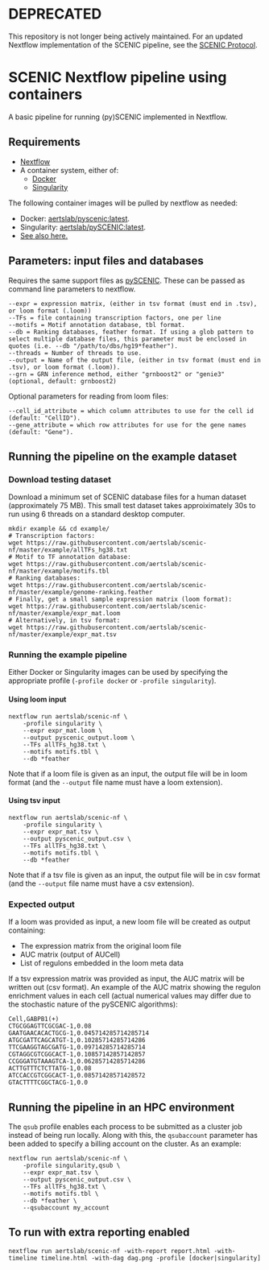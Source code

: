 # DEPRECATED

This repository is not longer being actively maintained.
For an updated Nextflow implementation of the SCENIC pipeline, see the [SCENIC Protocol](https://github.com/aertslab/SCENICprotocol).

# SCENIC Nextflow pipeline using containers

A basic pipeline for running (py)SCENIC implemented in Nextflow.

## Requirements
    
* [Nextflow](https://www.nextflow.io/)
* A container system, either of:
  * [Docker](https://docs.docker.com/)
  * [Singularity](https://www.sylabs.io/singularity/)

The following container images will be pulled by nextflow as needed:
* Docker: [aertslab/pyscenic:latest](https://hub.docker.com/r/aertslab/pyscenic).
* Singularity: [aertslab/pySCENIC:latest](https://www.singularity-hub.org/collections/2033).
* [See also here.](https://github.com/aertslab/pySCENIC#docker-and-singularity-images)


## Parameters: input files and databases

Requires the same support files as [pySCENIC](https://github.com/aertslab/pySCENIC).
These can be passed as command line parameters to nextflow.

    --expr = expression matrix, (either in tsv format (must end in .tsv), or loom format (.loom))
    --TFs = file containing transcription factors, one per line
    --motifs = Motif annotation database, tbl format.
    --db = Ranking databases, feather format. If using a glob pattern to select multiple database files, this parameter must be enclosed in quotes (i.e. --db "/path/to/dbs/hg19*feather").
    --threads = Number of threads to use.
    --output = Name of the output file, (either in tsv format (must end in .tsv), or loom format (.loom)).
    --grn = GRN inference method, either "grnboost2" or "genie3" (optional, default: grnboost2)

Optional parameters for reading from loom files:

    --cell_id_attribute = which column attributes to use for the cell id (default: "CellID").
    --gene_attribute = which row attributes for use for the gene names (default: "Gene").

## Running the pipeline on the example dataset

### Download testing dataset

Download a minimum set of SCENIC database files for a human dataset (approximately 75 MB).
This small test dataset takes approiximately 30s to run using 6 threads on a standard desktop computer.

    mkdir example && cd example/
    # Transcription factors:
    wget https://raw.githubusercontent.com/aertslab/scenic-nf/master/example/allTFs_hg38.txt 
    # Motif to TF annotation database:
    wget https://raw.githubusercontent.com/aertslab/scenic-nf/master/example/motifs.tbl
    # Ranking databases:
    wget https://raw.githubusercontent.com/aertslab/scenic-nf/master/example/genome-ranking.feather
    # Finally, get a small sample expression matrix (loom format):
    wget https://raw.githubusercontent.com/aertslab/scenic-nf/master/example/expr_mat.loom
    # Alternatively, in tsv format:
    wget https://raw.githubusercontent.com/aertslab/scenic-nf/master/example/expr_mat.tsv


### Running the example pipeline

Either Docker or Singularity images can be used by specifying the appropriate profile (`-profile docker` or `-profile singularity`).

#### Using loom input

    nextflow run aertslab/scenic-nf \
        -profile singularity \
        --expr expr_mat.loom \
        --output pyscenic_output.loom \
        --TFs allTFs_hg38.txt \
        --motifs motifs.tbl \
        --db *feather

Note that if a loom file is given as an input, the output file will be in loom format (and the `--output` file name must have a loom extension).

#### Using tsv input

    nextflow run aertslab/scenic-nf \
        -profile singularity \
        --expr expr_mat.tsv \
        --output pyscenic_output.csv \
        --TFs allTFs_hg38.txt \
        --motifs motifs.tbl \
        --db *feather

Note that if a tsv file is given as an input, the output file will be in csv format (and the `--output` file name must have a csv extension).

### Expected output

If a loom was provided as input, a new loom file will be created as output containing:
* The expression matrix from the original loom file
* AUC matrix (output of AUCell)
* List of regulons embedded in the loom meta data

If a tsv expression matrix was provided as input, the AUC matrix will be written out (csv format).
An example of the AUC matrix showing the regulon enrichment values in each cell (actual numerical values may differ due to the stochastic nature of the pySCENIC algorithms):

    Cell,GABPB1(+)
    CTGCGGAGTTCGCGAC-1,0.08
    GAATGAACACACTGCG-1,0.045714285714285714
    ATGCGATTCAGCATGT-1,0.10285714285714286
    TTCGAAGGTAGCGATG-1,0.09714285714285714
    CGTAGGCGTCGGCACT-1,0.10857142857142857
    CCGGGATGTAAAGTCA-1,0.06285714285714286
    ACTTGTTTCTCTTATG-1,0.08
    ATCCACCGTCGGCACT-1,0.08571428571428572
    GTACTTTTCGGCTACG-1,0.0

## Running the pipeline in an HPC environment

The `qsub` profile enables each process to be submitted as a cluster job instead of being run locally.
Along with this, the `qsubaccount` parameter has been added to specify a billing account on the cluster.
As an example:

    nextflow run aertslab/scenic-nf \
        -profile singularity,qsub \
        --expr expr_mat.tsv \
        --output pyscenic_output.csv \
        --TFs allTFs_hg38.txt \
        --motifs motifs.tbl \
        --db *feather \
        --qsubaccount my_account

## To run with extra reporting enabled

    nextflow run aertslab/scenic-nf -with-report report.html -with-timeline timeline.html -with-dag dag.png -profile [docker|singularity]




